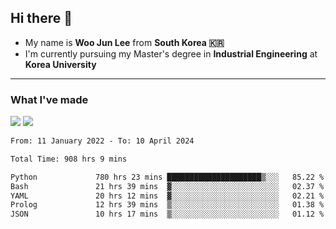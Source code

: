 ## Hi there 👋

- My name is **Woo Jun Lee** from **South Korea 🇰🇷**
- I'm currently pursuing my Master's degree in **Industrial Engineering** at **Korea University**

---

### What I've made

<a href="https://share.streamlit.io/tomtom1103/kuiai_hackathon_2022/main/JL_app.py"><img src="https://img.shields.io/badge/Journey Lee-161B22?style=for-the-badge&logo=streamlit&logoColor=FF4B4B"/></a> <a href="https://jeon-100.github.io/Dangzang/"><img src="https://img.shields.io/badge/당신을 위한 장학금, 당장!-161B22?style=for-the-badge&logo=react&logoColor=#61DAFB"/></a>

<!--START_SECTION:waka-->

```txt
From: 11 January 2022 - To: 10 April 2024

Total Time: 908 hrs 9 mins

Python             780 hrs 23 mins █████████████████████▒░░░   85.22 %
Bash               21 hrs 39 mins  ▓░░░░░░░░░░░░░░░░░░░░░░░░   02.37 %
YAML               20 hrs 12 mins  ▓░░░░░░░░░░░░░░░░░░░░░░░░   02.21 %
Prolog             12 hrs 39 mins  ▒░░░░░░░░░░░░░░░░░░░░░░░░   01.38 %
JSON               10 hrs 17 mins  ▒░░░░░░░░░░░░░░░░░░░░░░░░   01.12 %
```

<!--END_SECTION:waka-->

